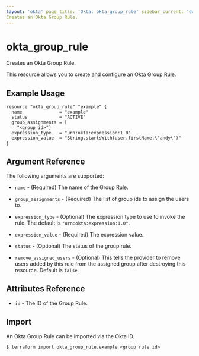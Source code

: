```yaml
---
layout: 'okta' page_title: 'Okta: okta_group_rule' sidebar_current: 'docs-okta-resource-group-rule' description: |-
Creates an Okta Group Rule.
---
```


# okta_group_rule

Creates an Okta Group Rule.

This resource allows you to create and configure an Okta Group Rule.

## Example Usage

```hcl
resource "okta_group_rule" "example" {
  name              = "example"
  status            = "ACTIVE"
  group_assignments = [
    "<group id>"]
  expression_type   = "urn:okta:expression:1.0"
  expression_value  = "String.startsWith(user.firstName,\"andy\")"
}
```

## Argument Reference

The following arguments are supported:

- `name` - (Required) The name of the Group Rule.

- `group_assignments` - (Required) The list of group ids to assign the users to.

- `expression_type` - (Optional) The expression type to use to invoke the rule. The default
  is `"urn:okta:expression:1.0"`.

- `expression_value` - (Required) The expression value.

- `status` - (Optional) The status of the group rule.

- `remove_assigned_users` - (Optional) This tells the provider to remove users added by this rule from the assigned
  group after destroying this resource. Default is `false`.

## Attributes Reference

- `id` - The ID of the Group Rule.

## Import

An Okta Group Rule can be imported via the Okta ID.

```
$ terraform import okta_group_rule.example <group rule id>
```
